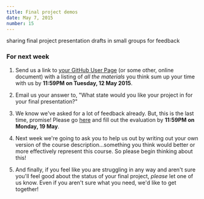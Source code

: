 ```yaml
---
title: Final project demos
date: May 7, 2015
number: 15
---
```


sharing final project presentation drafts in small groups for feedback

### For next week

1.  Send us a link to [your GitHub User Page](https://help.github.com/articles/user-organization-and-project-pages/#user--organization-pages) (or some other, online document) with a listing of *all the materials* you think sum up your time with us by **11:59PM on Tuesday, 12 May 2015**.

2.  Email us your answer to, "What state would you like your project in for your final presentation?"

3.  We know we've asked for a lot of feedback already. But, this is the last time, promise! Please go [here](http://www.extension.harvard.edu/course-evaluations) and fill out the evaluation by **11:59PM on Monday, 19 May**.

4.  Next week we're going to ask you to help us out by writing out your own version of the course description…something you think would better or more effectively represent this course. So please begin thinking about this!

5.  And finally, if you feel like you are struggling in any way and aren't sure you'll feel good about the status of your final project, *please* let one of us know. Even if you aren't sure what you need, we'd like to get together!

